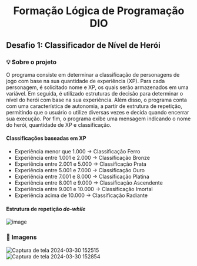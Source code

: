 # <p align="center">Formação Lógica de Programação DIO</p>

## Desafio 1: Classificador de Nível de Herói

### 💡 Sobre o projeto
O programa consiste em determinar a classificação de personagens de jogo com base na sua quantidade de experiência (XP). Para cada personagem, é solicitado nome e XP, os quais serão armazenados em uma variável. Em seguida, é utilizado estruturas de decisão para determinar o nível do herói com base na sua experiência. Além disso, o programa conta com uma característica de autonomia, a partir de estrutura de repetição, permitindo que o usuário o utilize diversas vezes e decida quando encerrar sua execução. Por fim, o programa exibe uma mensagem indicando o nome do herói, quantidade de XP e classificação.

#### Classificações baseadas em XP
- Experiência menor que 1.000 -> Classificação Ferro
- Experiência entre 1.001 e 2.000 -> Classificação Bronze
- Experiência entre 2.001 e 5.000 -> Classificação Prata
- Experiência entre 5.001 e 7.000 -> Classificação Ouro
- Experiência entre 7.001 e 8.000 -> Classificação Platina
- Experiência entre 8.001 e 9.000 -> Classificação Ascendente
- Experiência entre 9.001 e 10.000 -> Classificação Imortal
- Experiência acima de 10.000 -> Classificação Radiante

#### Estrutura de repetição *do-while*
![image](https://github.com/gabriellydasi/Classificador_Heroi/assets/108135153/bf9ff6ab-2dd1-46c3-b392-bb242f20a8b7)


### 📱 Imagens
![Captura de tela 2024-03-30 152515](https://github.com/gabriellydasi/Classificador_Heroi/assets/108135153/349977c1-fd2b-4d83-9b8e-01bc34cdf5de) 
<br> <!-- quebra de linha -->
![Captura de tela 2024-03-30 152854](https://github.com/gabriellydasi/Classificador_Heroi/assets/108135153/1f9643d9-5a67-43b8-9933-390273caf79d)
